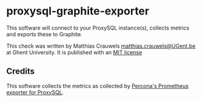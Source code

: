 # proxysql-graphite-exporter

This software will connect to your ProxySQL instance(s), collects metrics and exports these to Graphite.

This check was written by Matthias Crauwels <matthias.crauwels@UGent.be> at Ghent University. It is published with an [MIT license](LICENSE)

## Credits

This software collects the metrics as collected by [Percona's Prometheus exporter for ProxySQL](https://github.com/percona/proxysql_exporter).

